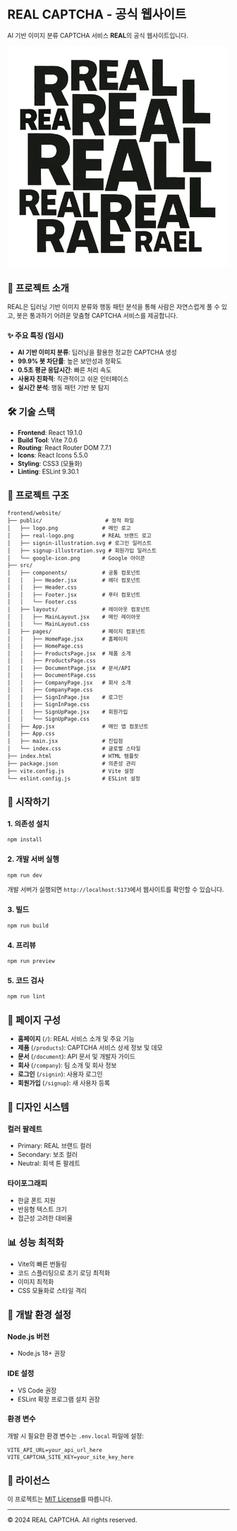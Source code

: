# REAL CAPTCHA - 공식 웹사이트

AI 기반 이미지 분류 CAPTCHA 서비스 **REAL**의 공식 웹사이트입니다.

![REAL Logo](public/real-logo.png)

## 🌟 프로젝트 소개

REAL은 딥러닝 기반 이미지 분류와 행동 패턴 분석을 통해 사람은 자연스럽게 풀 수 있고, 봇은 통과하기 어려운 맞춤형 CAPTCHA 서비스를 제공합니다.

### ✨ 주요 특징 (임시)

- **AI 기반 이미지 분류**: 딥러닝을 활용한 정교한 CAPTCHA 생성
- **99.9% 봇 차단률**: 높은 보안성과 정확도
- **0.5초 평균 응답시간**: 빠른 처리 속도
- **사용자 친화적**: 직관적이고 쉬운 인터페이스
- **실시간 분석**: 행동 패턴 기반 봇 탐지

## 🛠️ 기술 스택

- **Frontend**: React 19.1.0
- **Build Tool**: Vite 7.0.6
- **Routing**: React Router DOM 7.7.1
- **Icons**: React Icons 5.5.0
- **Styling**: CSS3 (모듈화)
- **Linting**: ESLint 9.30.1

## 📁 프로젝트 구조

```
frontend/website/
├── public/                    # 정적 파일
│   ├── logo.png              # 메인 로고
│   ├── real-logo.png         # REAL 브랜드 로고
│   ├── signin-illustration.svg # 로그인 일러스트
│   ├── signup-illustration.svg # 회원가입 일러스트
│   └── google-icon.png       # Google 아이콘
├── src/
│   ├── components/           # 공통 컴포넌트
│   │   ├── Header.jsx        # 헤더 컴포넌트
│   │   ├── Header.css
│   │   ├── Footer.jsx        # 푸터 컴포넌트
│   │   └── Footer.css
│   ├── layouts/              # 레이아웃 컴포넌트
│   │   ├── MainLayout.jsx    # 메인 레이아웃
│   │   └── MainLayout.css
│   ├── pages/                # 페이지 컴포넌트
│   │   ├── HomePage.jsx      # 홈페이지
│   │   ├── HomePage.css
│   │   ├── ProductsPage.jsx  # 제품 소개
│   │   ├── ProductsPage.css
│   │   ├── DocumentPage.jsx  # 문서/API
│   │   ├── DocumentPage.css
│   │   ├── CompanyPage.jsx   # 회사 소개
│   │   ├── CompanyPage.css
│   │   ├── SignInPage.jsx    # 로그인
│   │   ├── SignInPage.css
│   │   ├── SignUpPage.jsx    # 회원가입
│   │   └── SignUpPage.css
│   ├── App.jsx               # 메인 앱 컴포넌트
│   ├── App.css
│   ├── main.jsx              # 진입점
│   └── index.css             # 글로벌 스타일
├── index.html                # HTML 템플릿
├── package.json              # 의존성 관리
├── vite.config.js            # Vite 설정
└── eslint.config.js          # ESLint 설정
```

## 🚀 시작하기

### 1. 의존성 설치

```bash
npm install
```

### 2. 개발 서버 실행

```bash
npm run dev
```

개발 서버가 실행되면 `http://localhost:5173`에서 웹사이트를 확인할 수 있습니다.

### 3. 빌드

```bash
npm run build
```

### 4. 프리뷰

```bash
npm run preview
```

### 5. 코드 검사

```bash
npm run lint
```

## 📱 페이지 구성

- **홈페이지** (`/`): REAL 서비스 소개 및 주요 기능
- **제품** (`/products`): CAPTCHA 서비스 상세 정보 및 데모
- **문서** (`/document`): API 문서 및 개발자 가이드
- **회사** (`/company`): 팀 소개 및 회사 정보
- **로그인** (`/signin`): 사용자 로그인
- **회원가입** (`/signup`): 새 사용자 등록

## 🎨 디자인 시스템

### 컬러 팔레트
- Primary: REAL 브랜드 컬러
- Secondary: 보조 컬러
- Neutral: 회색 톤 팔레트

### 타이포그래피
- 한글 폰트 지원
- 반응형 텍스트 크기
- 접근성 고려한 대비율

## 📊 성능 최적화

- Vite의 빠른 번들링
- 코드 스플리팅으로 초기 로딩 최적화
- 이미지 최적화
- CSS 모듈화로 스타일 격리

## 🔧 개발 환경 설정

### Node.js 버전
- Node.js 18+ 권장

### IDE 설정
- VS Code 권장
- ESLint 확장 프로그램 설치 권장

### 환경 변수
개발 시 필요한 환경 변수는 `.env.local` 파일에 설정:

```env
VITE_API_URL=your_api_url_here
VITE_CAPTCHA_SITE_KEY=your_site_key_here
```

## 📄 라이선스

이 프로젝트는 [MIT License](LICENSE)를 따릅니다.

---

© 2024 REAL CAPTCHA. All rights reserved.